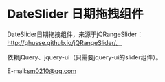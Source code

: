 DateSlider 日期拖拽组件
==========

DateSlider日期拖拽组件，来源于jQRangeSlider：http://ghusse.github.io/jQRangeSlider/。

依赖jQuery、jquery-ui（只需要jquery-ui的slider组件）。

E-mail:sm0210@qq.com
